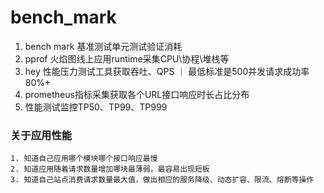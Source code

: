 # bench_mark

1. bench mark 基准测试单元测试验证消耗
2. pprof 火焰图线上应用runtime采集CPU\协程\堆栈等
3. hey 性能压力测试工具获取吞吐、QPS ｜ 最低标准是500并发请求成功率80%+
4. prometheus指标采集获取各个URL接口响应时长占比分布
5. 性能测试监控TP50、TP99、TP999

### 关于应用性能

```
1. 知道自己应用哪个模块哪个接口响应最慢
2. 知道应用随着请求数量增加哪块最薄弱，最容易出现短板
3. 知道自己站点消费请求数量最大值，做出相应的服务降级、动态扩容、限流、熔断等操作
```